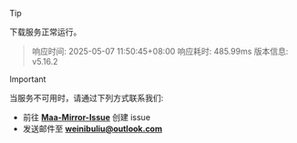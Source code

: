 > [!TIP]
下载服务正常运行。


> 响应时间: 2025-05-07 11:50:45+08:00
> 响应耗时: 485.99ms
> 版本信息: v5.16.2

> [!IMPORTANT]
> 当服务不可用时，请通过下列方式联系我们: 
> - 前往 **[Maa-Mirror-Issue](https://github.com/MaaMirror/Maa-Mirror-Issue/issues)** 创建 issue
> - 发送邮件至 **<a href="mailto:weinibuliu@outlook.com">weinibuliu@outlook.com</a>**